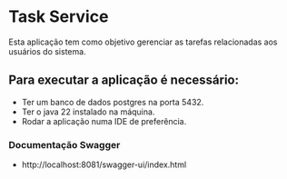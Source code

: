 # Task Service

 Esta aplicação tem como objetivo gerenciar as tarefas relacionadas aos usuários do sistema.

## Para executar a aplicação é necessário:

- Ter um banco de dados postgres na porta 5432.
- Ter o java 22 instalado na máquina.
- Rodar a aplicação numa IDE de preferência.

### Documentação Swagger

- http://localhost:8081/swagger-ui/index.html